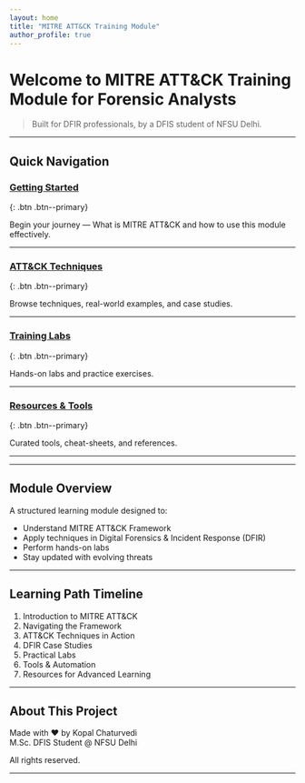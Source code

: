 ```yaml
---
layout: home
title: "MITRE ATT&CK Training Module"
author_profile: true
---
```


# Welcome to MITRE ATT&CK Training Module for Forensic Analysts

> Built for DFIR professionals, by a DFIS student of NFSU Delhi.

---

## Quick Navigation

<div class="feature__wrapper">

### [Getting Started](/getting-started/)
{: .btn .btn--primary}

Begin your journey — What is MITRE ATT&CK and how to use this module effectively.

---

### [ATT&CK Techniques](/techniques/)
{: .btn .btn--primary}

Browse techniques, real-world examples, and case studies.

---

### [Training Labs](/labs/)
{: .btn .btn--primary}

Hands-on labs and practice exercises.

---

### [Resources & Tools](/resources/)
{: .btn .btn--primary}

Curated tools, cheat-sheets, and references.

---

</div>

---

## Module Overview

A structured learning module designed to:

- Understand MITRE ATT&CK Framework  
- Apply techniques in Digital Forensics & Incident Response (DFIR)  
- Perform hands-on labs  
- Stay updated with evolving threats  

---

## Learning Path Timeline

1. Introduction to MITRE ATT&CK  
2. Navigating the Framework  
3. ATT&CK Techniques in Action  
4. DFIR Case Studies  
5. Practical Labs  
6. Tools & Automation  
7. Resources for Advanced Learning  

---

## About This Project

Made with ❤️ by Kopal Chaturvedi  
M.Sc. DFIS Student @ NFSU Delhi  

All rights reserved.

---
